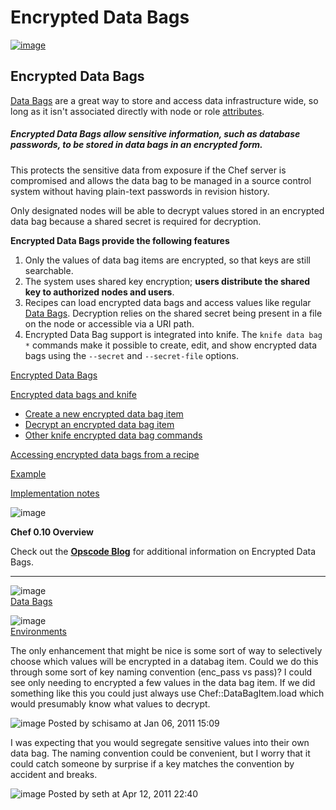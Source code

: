 Encrypted Data Bags
===================

[![image](../attachments/thumbnails/8257885/14057518)](http://wiki.opscode.com/download../attachments/8257885/best-apple-iphone-password-application.jpg)

Encrypted Data Bags
-------------------

[Data Bags](Data%20Bags.html "Data Bags") are a great way to store and
access data infrastructure wide, so long as it isn't associated directly
with node or role [attributes](Attributes.html "Attributes").

##### Encrypted Data Bags allow sensitive information, such as database passwords, to be stored in data bags in an encrypted form.   
  
 This protects the sensitive data from exposure if the Chef server is compromised and allows the data bag to be managed in a source control system without having plain-text passwords in revision history.

  
 Only designated nodes will be able to decrypt values stored in an
encrypted data bag because a shared secret is required for decryption.

**Encrypted Data Bags provide the following features**

1.  Only the values of data bag items are encrypted, so that keys are
    still searchable.
2.  The system uses shared key encryption; **users distribute the shared
    key to authorized nodes and users**.
3.  Recipes can load encrypted data bags and access values like regular
    [Data Bags](Data%20Bags.html "Data Bags"). Decryption relies on the
    shared secret being present in a file on the node or accessible via
    a URI path.
4.  Encrypted Data Bag support is integrated into knife. The
    `knife data bag *` commands make it possible to create, edit, and
    show encrypted data bags using the `--secret` and `--secret-file`
    options.

  

[Encrypted Data Bags](#EncryptedDataBags-EncryptedDataBags)

[Encrypted data bags and
knife](#EncryptedDataBags-Encrypteddatabagsandknife)

-   [Create a new encrypted data bag
    item](#EncryptedDataBags-Createanewencrypteddatabagitem)
-   [Decrypt an encrypted data bag
    item](#EncryptedDataBags-Decryptanencrypteddatabagitem)
-   [Other knife encrypted data bag
    commands](#EncryptedDataBags-Otherknifeencrypteddatabagcommands)

[Accessing encrypted data bags from a
recipe](#EncryptedDataBags-Accessingencrypteddatabagsfromarecipe)

[Example](#EncryptedDataBags-Example)

[Implementation notes](#EncryptedDataBags-Implementationnotes)

  

![image](images/icons/emoticons/information.gif)

**Chef 0.10 Overview**  
  
 Check out the **[Opscode
Blog](http://www.opscode.com/blog/2011/04/29/chef-0-10-preview-encrypted-data-bags/)**
for additional information on Encrypted Data Bags.

  

* * * * *

![image](../attachments/8257885/20840629.png)   
[Data Bags](Data%20Bags.html "Data Bags")

![image](../attachments/8257885/20840628.png)   
[Environments](Environments.html "Environments")

  
  

  

The only enhancement that might be nice is some sort of way to
selectively choose which values will be encrypted in a databag item.
Could we do this through some sort of key naming convention (enc\_pass
vs pass)? I could see only needing to encrypted a few values in the data
bag item. If we did something like this you could just always use
Chef::DataBagItem.load which would presumably know what values to
decrypt.

![image](images/icons/comment_16.gif) Posted by schisamo at Jan 06, 2011
15:09

I was expecting that you would segregate sensitive values into their own
data bag. The naming convention could be convenient, but I worry that it
could catch someone by surprise if a key matches the convention by
accident and breaks.

![image](images/icons/comment_16.gif) Posted by seth at Apr 12, 2011
22:40
